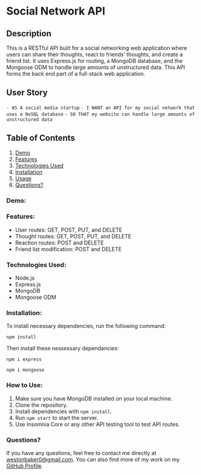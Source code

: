 # Social Network API

## Description

This is a RESTful API built for a social networking web application where users can share their thoughts, react to friends’ thoughts, and create a friend list. It uses Express.js for routing, a MongoDB database, and the Mongoose ODM to handle large amounts of unstructured data. This API forms the back end part of a full-stack web application.

## User Story

``- AS A social media startup``
``- I WANT an API for my social network that uses a NoSQL database``
``- SO THAT my website can handle large amounts of unstructured data``

## Table of Contents

1. [Demo](#demo)
2. [Features](#features)
3. [Technologies Used](#technologies-used)
4. [Installation](#installation)
5. [Usage](#usage)
6. [Questions?](#questions)

### Demo:

### Features:

- User routes: GET, POST, PUT, and DELETE
- Thought routes: GET, POST, PUT, and DELETE
- Reaction routes: POST and DELETE
- Friend list modification: POST and DELETE

### Technologies Used:

- Node.js
- Express.js
- MongoDB
- Mongoose ODM

### Installation:

To install necessary dependencies, run the following command:

``npm install``

Then install these nessessary dependancies:

``npm i express``

``npm i mongoose``

### How to Use:

1. Make sure you have MongoDB installed on your local machine.
2. Clone the repository.
3. Install dependencies with `npm install`.
4. Run `npm start` to start the server. 
5. Use Insomnia Core or any other API testing tool to test API routes.

### Questions?

If you have any questions, feel free to contact me directly at westonbaker0@gmail.com. You can also find more of my work on my [GitHub Profile](https://github.com/WesBaker0).
